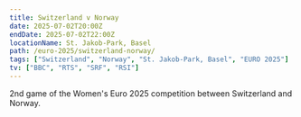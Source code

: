 ```yaml
---
title: Switzerland v Norway
date: 2025-07-02T20:00Z
endDate: 2025-07-02T22:00Z
locationName: St. Jakob‑Park, Basel
path: /euro-2025/switzerland-norway/
tags: ["Switzerland", "Norway", "St. Jakob‑Park, Basel", "EURO 2025"]
tv: ["BBC", "RTS", "SRF", "RSI"]
---
```

2nd game of the Women's Euro 2025 competition between Switzerland and Norway. 